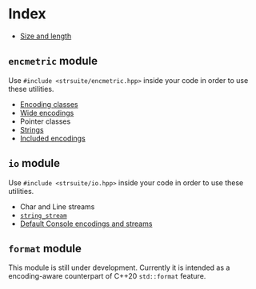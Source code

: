 # Index

* [Size and length](meas.md)

## `encmetric` module

Use `#include <strsuite/encmetric.hpp>` inside your code in order to use these utilities.

* [Encoding classes](encmetric/enc_class.md)
* [Wide encodings](encmetric/wid_class.md)
* Pointer classes
* [Strings](encmetric/strings.md)
* [Included encodings](encmetric/encods.md)

## `io` module

Use `#include <strsuite/io.hpp>` inside your code in order to use these utilities.

* Char and Line streams
* [`string_stream`](io/string_stream.md)
* [Default Console encodings and streams](io/dfces.md)

## `format` module

This module is still under development. Currently it is intended as a encoding-aware counterpart of C++20 `std::format` feature.
